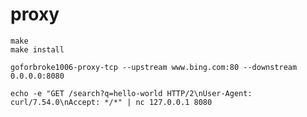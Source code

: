 # proxy

```shell
make
make install
```

```shell
goforbroke1006-proxy-tcp --upstream www.bing.com:80 --downstream 0.0.0.0:8080
```

```shell
echo -e "GET /search?q=hello-world HTTP/2\nUser-Agent: curl/7.54.0\nAccept: */*" | nc 127.0.0.1 8080
```

